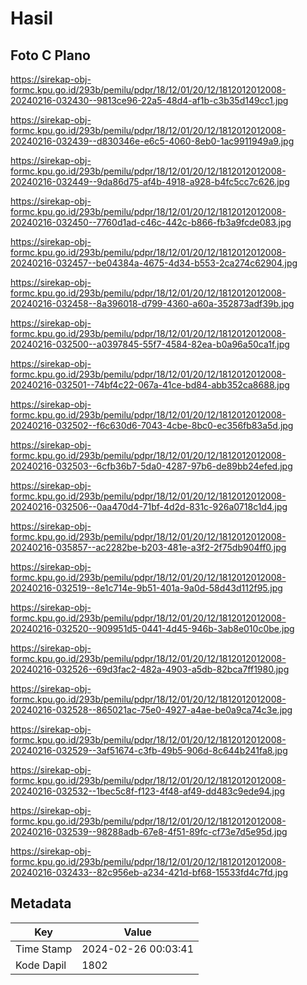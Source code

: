 # Hasil

## Foto C Plano

https://sirekap-obj-formc.kpu.go.id/293b/pemilu/pdpr/18/12/01/20/12/1812012012008-20240216-032430--9813ce96-22a5-48d4-af1b-c3b35d149cc1.jpg

https://sirekap-obj-formc.kpu.go.id/293b/pemilu/pdpr/18/12/01/20/12/1812012012008-20240216-032439--d830346e-e6c5-4060-8eb0-1ac9911949a9.jpg

https://sirekap-obj-formc.kpu.go.id/293b/pemilu/pdpr/18/12/01/20/12/1812012012008-20240216-032449--9da86d75-af4b-4918-a928-b4fc5cc7c626.jpg

https://sirekap-obj-formc.kpu.go.id/293b/pemilu/pdpr/18/12/01/20/12/1812012012008-20240216-032450--7760d1ad-c46c-442c-b866-fb3a9fcde083.jpg

https://sirekap-obj-formc.kpu.go.id/293b/pemilu/pdpr/18/12/01/20/12/1812012012008-20240216-032457--be04384a-4675-4d34-b553-2ca274c62904.jpg

https://sirekap-obj-formc.kpu.go.id/293b/pemilu/pdpr/18/12/01/20/12/1812012012008-20240216-032458--8a396018-d799-4360-a60a-352873adf39b.jpg

https://sirekap-obj-formc.kpu.go.id/293b/pemilu/pdpr/18/12/01/20/12/1812012012008-20240216-032500--a0397845-55f7-4584-82ea-b0a96a50ca1f.jpg

https://sirekap-obj-formc.kpu.go.id/293b/pemilu/pdpr/18/12/01/20/12/1812012012008-20240216-032501--74bf4c22-067a-41ce-bd84-abb352ca8688.jpg

https://sirekap-obj-formc.kpu.go.id/293b/pemilu/pdpr/18/12/01/20/12/1812012012008-20240216-032502--f6c630d6-7043-4cbe-8bc0-ec356fb83a5d.jpg

https://sirekap-obj-formc.kpu.go.id/293b/pemilu/pdpr/18/12/01/20/12/1812012012008-20240216-032503--6cfb36b7-5da0-4287-97b6-de89bb24efed.jpg

https://sirekap-obj-formc.kpu.go.id/293b/pemilu/pdpr/18/12/01/20/12/1812012012008-20240216-032506--0aa470d4-71bf-4d2d-831c-926a0718c1d4.jpg

https://sirekap-obj-formc.kpu.go.id/293b/pemilu/pdpr/18/12/01/20/12/1812012012008-20240216-035857--ac2282be-b203-481e-a3f2-2f75db904ff0.jpg

https://sirekap-obj-formc.kpu.go.id/293b/pemilu/pdpr/18/12/01/20/12/1812012012008-20240216-032519--8e1c714e-9b51-401a-9a0d-58d43d112f95.jpg

https://sirekap-obj-formc.kpu.go.id/293b/pemilu/pdpr/18/12/01/20/12/1812012012008-20240216-032520--909951d5-0441-4d45-946b-3ab8e010c0be.jpg

https://sirekap-obj-formc.kpu.go.id/293b/pemilu/pdpr/18/12/01/20/12/1812012012008-20240216-032526--69d3fac2-482a-4903-a5db-82bca7ff1980.jpg

https://sirekap-obj-formc.kpu.go.id/293b/pemilu/pdpr/18/12/01/20/12/1812012012008-20240216-032528--865021ac-75e0-4927-a4ae-be0a9ca74c3e.jpg

https://sirekap-obj-formc.kpu.go.id/293b/pemilu/pdpr/18/12/01/20/12/1812012012008-20240216-032529--3af51674-c3fb-49b5-906d-8c644b241fa8.jpg

https://sirekap-obj-formc.kpu.go.id/293b/pemilu/pdpr/18/12/01/20/12/1812012012008-20240216-032532--1bec5c8f-f123-4f48-af49-dd483c9ede94.jpg

https://sirekap-obj-formc.kpu.go.id/293b/pemilu/pdpr/18/12/01/20/12/1812012012008-20240216-032539--98288adb-67e8-4f51-89fc-cf73e7d5e95d.jpg

https://sirekap-obj-formc.kpu.go.id/293b/pemilu/pdpr/18/12/01/20/12/1812012012008-20240216-032433--82c956eb-a234-421d-bf68-15533fd4c7fd.jpg


## Metadata

| Key        | Value               |
| ---------- | ------------------- |
| Time Stamp | 2024-02-26 00:03:41 |
| Kode Dapil | 1802                |



